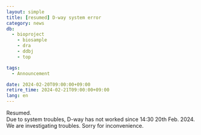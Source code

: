 ```yaml
---
layout: simple
title: [resumed] D-way system error
category: news
db:
  - bioproject
	- biosample
	- dra
	- ddbj
	- top

tags:
  - Announcement

date: 2024-02-20T09:00:00+09:00
retire_time: 2024-02-21T09:00:00+09:00
lang: en
---
```


Resumed.  
Due to system troubles, D-way has not worked since 14:30 20th Feb. 2024. We are investigating troubles. Sorry for inconvenience.

